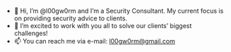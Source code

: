 - 👋 Hi, I’m @l00gw0rm and I’m a Security Consultant. My current focus is on providing security advice to clients.
- 👀 I’m excited to work with you all to solve our clients’ biggest challenges!
- 📫 You can reach me via e-mail: l00gw0rm@gmail.com

<!---
l00gw0rm/l00gw0rm is a ✨ special ✨ repository because its `README.md` (this file) appears on your GitHub profile.
You can click the Preview link to take a look at your changes.
--->
